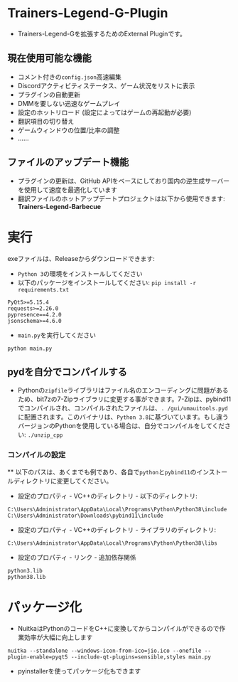 # Trainers-Legend-G-Plugin
- Trainers-Legend-Gを拡張するためのExternal Pluginです。

## 現在使用可能な機能

- コメント付きの`config.json`高速編集
- Discordアクティビティステータス、ゲーム状況をリストに表示
- プラグインの自動更新
- DMMを要しない迅速なゲームプレイ
- 設定のホットリロード (設定によってはゲームの再起動が必要)
- 翻訳項目の切り替え
- ゲームウィンドウの位置/比率の調整
- ......


## ファイルのアップデート機能

- プラグインの更新は、GitHub APIをベースにしており国内の逆生成サーバーを使用して速度を最適化しています
- 翻訳ファイルのホットアップデートプロジェクトは以下から使用できます: **Trainers-Legend-Barbecue**



# 実行

exeファイルは、Releaseからダウンロードできます:

- `Python 3`の環境をインストールしてください
- 以下のパッケージをインストールしてください: `pip install -r requirements.txt`

```
PyQt5>=5.15.4
requests>=2.26.0
pypresence==4.2.0
jsonschema>=4.6.0
```

- `main.py`を実行してください

```shell
python main.py
```



## pydを自分でコンパイルする

- Pythonの`zipfile`ライブラリはファイル名のエンコーディングに問題があるため、bit7zの7-Zipライブラリに変更する事ができます。7-Zipは、pybind11でコンパイルされ、コンパイルされたファイルは、`. /gui/umauitools.pyd`に配置されます。このバイナリは、`Python 3.8`に基づいています。もし違うバージョンのPythonを使用している場合は、自分でコンパイルをしてください: `./unzip_cpp`

### コンパイルの設定

** 以下のパスは、あくまでも例であり、各自で`python`と`pybind11`のインストールディレクトリに変更してください。

- 設定のプロパティ - VC++のディレクトリ - 以下のディレクトリ:

```
C:\Users\Administrator\AppData\Local\Programs\Python\Python38\include
C:\Users\Administrator\Downloads\pybind11\include
```

- 設定のプロパティ - VC++のディレクトリ - ライブラリのディレクトリ:

```
C:\Users\Administrator\AppData\Local\Programs\Python\Python38\libs
```

- 設定のプロパティ - リンク - 追加依存関係

```
python3.lib
python38.lib
```

# パッケージ化

- NuitkaはPythonのコードをC++に変換してからコンパイルができるので作業効率が大幅に向上します


```shell
nuitka --standalone --windows-icon-from-ico=jio.ico --onefile --plugin-enable=pyqt5 --include-qt-plugins=sensible,styles main.py
```

- pyinstallerを使ってパッケージ化もできます